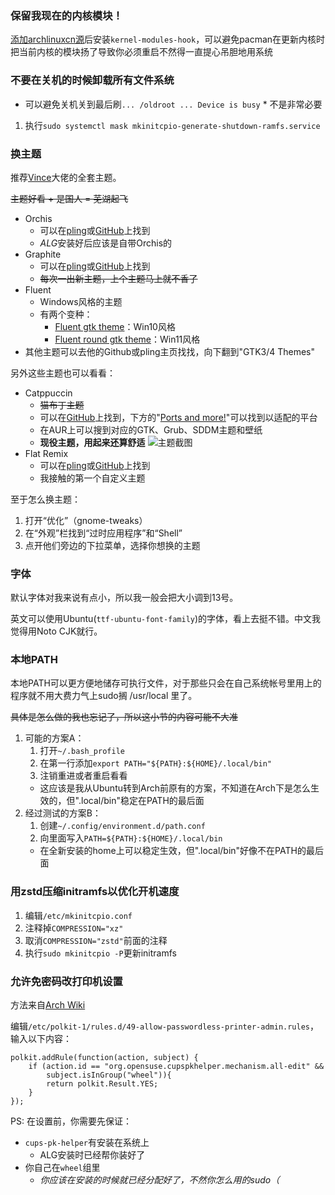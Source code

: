 ### 保留我现在的内核模块！
[添加archlinuxcn源](./00-after-install.md#导入archlinuxcn)后安装`kernel-modules-hook`，可以避免pacman在更新内核时把当前内核的模块扬了导致你必须重启不然得一直提心吊胆地用系统

### 不要在关机的时候卸载所有文件系统
* 可以避免关机关到最后刷`... /oldroot ... Device is busy`
        * 不是非常必要
1. 执行`sudo systemctl mask mkinitcpio-generate-shutdown-ramfs.service`

### 换主题
推荐[Vince](https://www.pling.com/u/vinceliuice/)大佬的全套主题。

~~主题好看 + 是国人 = 芜湖起飞~~
* Orchis
    * 可以在[pling](https://www.pling.com/p/1357889)或[GitHub](https://github.com/vinceliuice/Orchis-theme)上找到
    * *ALG*安装好后应该是自带Orchis的
* Graphite
    * 可以在[pling](https://www.pling.com/p/1598493)或[GitHub](https://github.com/vinceliuice/Graphite-gtk-theme)上找到
    * ~~每次一出新主题，上个主题马上就不香了~~
* Fluent
    * Windows风格的主题
    * 有两个变种：
        * [Fluent gtk theme](https://www.pling.com/p/1477941)：Win10风格
        * [Fluent round gtk theme](https://www.pling.com/p/1574551)：Win11风格
* 其他主题可以去他的Github或pling主页找找，向下翻到"GTK3/4 Themes"

另外这些主题也可以看看：
* Catppuccin
    * ~~猫布丁主题~~
    * 可以在[GitHub](https://github.com/catppuccin/catppuccin)上找到，下方的"[Ports and more!](https://github.com/catppuccin/catppuccin#-ports-and-more)"可以找到以适配的平台
    * 在AUR上可以搜到对应的GTK、Grub、SDDM主题和壁纸
    * **现役主题，用起来还算舒适**
    ![主题截图](https://s3.bmp.ovh/imgs/2022/05/30/a7cde2fd06d89637.png)
* Flat Remix
    * 可以在[pling](https://www.pling.com/p/1214931/)或[GitHub](https://github.com/daniruiz/Flat-Remix-GTK)上找到
    * 我接触的第一个自定义主题

至于怎么换主题：
1. 打开“优化”（gnome-tweaks）
2. 在“外观”栏找到“过时应用程序”和“Shell”
3. 点开他们旁边的下拉菜单，选择你想换的主题

### 字体
默认字体对我来说有点小，所以我一般会把大小调到13号。

英文可以使用Ubuntu(`ttf-ubuntu-font-family`)的字体，看上去挺不错。中文我觉得用Noto CJK就行。

### 本地PATH
本地PATH可以更方便地储存可执行文件，对于那些只会在自己系统帐号里用上的程序就不用大费力气上sudo搁 /usr/local 里了。

~~具体是怎么做的我也忘记了，所以这小节的内容可能不大准~~

1. 可能的方案A：
    1. 打开`~/.bash_profile`
    2. 在第一行添加`export PATH="${PATH}:${HOME}/.local/bin"`
    3. 注销重进或者重启看看
    * 这应该是我从Ubuntu转到Arch前原有的方案，不知道在Arch下是怎么生效的，但".local/bin"稳定在PATH的最后面
2. 经过测试的方案B：
    1. 创建`~/.config/environment.d/path.conf`
    2. 向里面写入`PATH=${PATH}:${HOME}/.local/bin`
    * 在全新安装的home上可以稳定生效，但".local/bin"好像不在PATH的最后面

### 用zstd压缩initramfs以优化开机速度
1. 编辑`/etc/mkinitcpio.conf`
2. 注释掉`COMPRESSION="xz"`
3. 取消`COMPRESSION="zstd"`前面的注释
4. 执行`sudo mkinitcpio -P`更新initramfs

### 允许免密码改打印机设置
方法来自[Arch Wiki](https://wiki.archlinux.org/title/CUPS_(%E7%AE%80%E4%BD%93%E4%B8%AD%E6%96%87)#%E5%85%81%E8%AE%B8%E9%80%9A%E8%BF%87_PolicyKit_%E8%BF%9B%E8%A1%8C%E7%AE%A1%E7%90%86%E5%91%98%E8%BA%AB%E4%BB%BD%E9%AA%8C%E8%AF%81)

编辑`/etc/polkit-1/rules.d/49-allow-passwordless-printer-admin.rules`，输入以下内容：
```
polkit.addRule(function(action, subject) { 
    if (action.id == "org.opensuse.cupspkhelper.mechanism.all-edit" && 
        subject.isInGroup("wheel")){ 
        return polkit.Result.YES; 
    }
});
```

PS: 在设置前，你需要先保证：
* `cups-pk-helper`有安装在系统上
    * ALG安装时已经帮你装好了
* 你自己在`wheel`组里
    * *你应该在安装的时候就已经分配好了，不然你怎么用的sudo（*